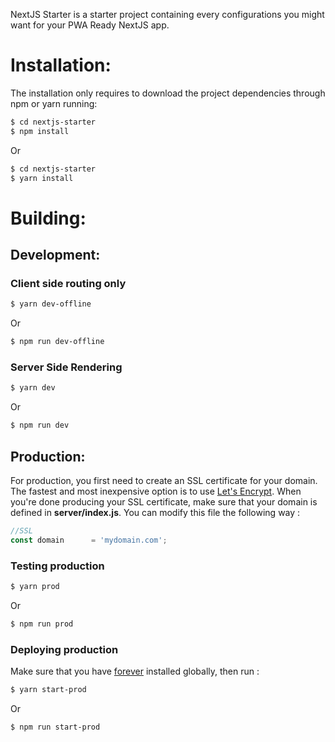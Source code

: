 NextJS Starter is a starter project containing every configurations you might want for your PWA Ready NextJS app.

# Installation:
The installation only requires to download the project dependencies through npm or yarn running:

```bash
$ cd nextjs-starter
$ npm install
```

Or

```bash
$ cd nextjs-starter
$ yarn install
```

# Building:
## Development:
### Client side routing only

```bash
$ yarn dev-offline
```

Or

```bash
$ npm run dev-offline
```

### Server Side Rendering
```bash
$ yarn dev
```

Or

```bash
$ npm run dev
```

## Production:
For production, you first need to create an SSL certificate for your domain. The fastest and most inexpensive option is to use [Let's Encrypt](https://letsencrypt.org/). When you're done producing your SSL certificate, make sure that your domain is defined in __server/index.js__. You can modify this file the following way :
```javascript
//SSL
const domain      = 'mydomain.com';
```

### Testing production

```bash
$ yarn prod
```

Or

```bash
$ npm run prod
```

### Deploying production
Make sure that you have [forever](https://www.npmjs.com/package/forever) installed globally, then run :

```bash
$ yarn start-prod
```

Or

```bash
$ npm run start-prod
```
